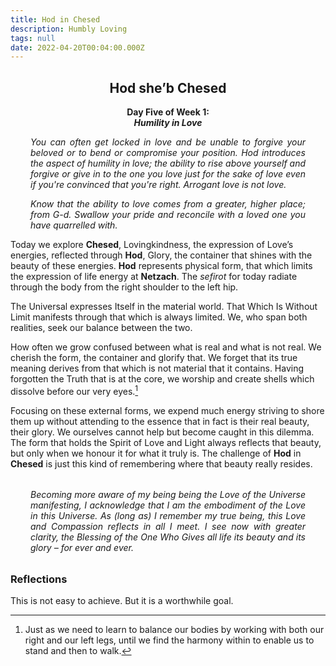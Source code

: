 ```yaml
---
title: Hod in Chesed
description: Humbly Loving
tags: null
date: 2022-04-20T00:04:00.000Z
---
```


<div style="font-weight: bold; text-align:center">
<h2>Hod she’b Chesed</h2>
Day Five of Week 1:<br /> 
<i>Humility in Love</i>

</div>
<div style="text-align: justify; margin-left: 2rem; margin-right: 2rem; font-style: italic">
<p>
You can often get locked in love and be unable to forgive your beloved or to bend or compromise your position. Hod introduces the aspect of humility in love; the ability to rise above yourself and forgive or give in to the one you love just for the sake of love even if you're convinced that you're right. Arrogant love is not love.
</p>
<p>
Know that the ability to love comes from a greater, higher place; from G-d. Swallow your pride and reconcile with a loved one you have quarrelled with.
</p>
</div>

Today we explore **Chesed**, Lovingkindness, the expression of Love’s energies, reflected through **Hod**, Glory, the container that shines with the beauty of these energies. **Hod** represents physical form, that which limits the expression of life energy at **Netzach**. The _sefirot_ for today radiate through the body from the right shoulder to the left hip.

The Universal expresses Itself in the material world. That Which Is
Without Limit manifests through that which is always limited. We, who span both realities, seek our balance between the two.

How often we grow confused between what is real and what is not real. We cherish the form, the container and glorify that. We forget that its true meaning derives from that which is not material that it contains. Having forgotten the Truth that is at the core, we worship and create shells which dissolve before our very eyes.[^1]

Focusing on these external forms, we expend much energy striving to shore them up without attending to the essence that in fact is their real beauty, their glory. We ourselves cannot help but become caught in this dilemma. The form that holds the Spirit of Love and Light always reflects that beauty, but only when we honour it for what it truly is. The challenge of **Hod** in **Chesed** is just this kind of remembering where that beauty really resides.

<p style="font-style: italic; margin: 2rem; text-align: justify">
Becoming more aware of my being being the Love of the Universe manifesting, I acknowledge that I am the embodiment of the Love in this Universe. As (long as) I remember my true being, this Love and Compassion reflects in all I meet. I see now with greater clarity, the Blessing of the One Who Gives all life its beauty and its glory – for ever and ever.
</p>

<h3>Reflections</h3>

This is not easy to achieve. But it is a worthwhile goal.

[^1]: Just as we need to learn to balance our bodies by working with both our right and our left legs, until we find the harmony within to enable us to stand and then to walk.
